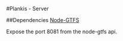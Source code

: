 #Plankis - Server

##Dependencies
[Node-GTFS](https://github.com/brendannee/node-gtfs)

Expose the port 8081 from the node-gtfs api.
